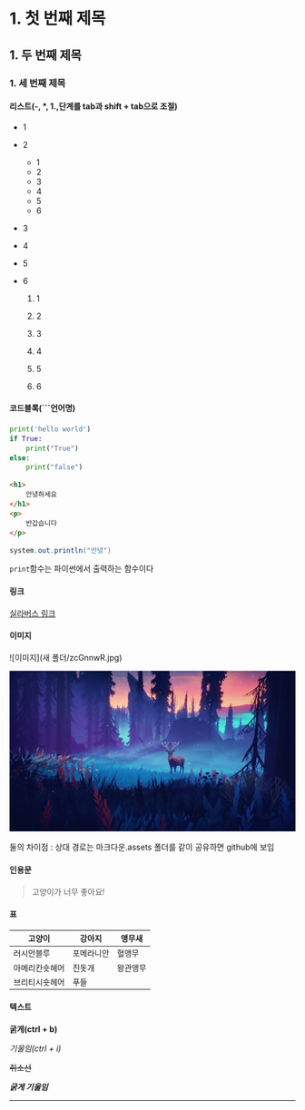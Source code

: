 # 1. 첫 번째 제목

## 1. 두 번째 제목

### 1. 세 번째 제목

#### 리스트(-, *, 1.,단계를 tab과 shift + tab으로 조절)

- 1

- 2

  - 1 
  - 2
  - 3
  - 4
  - 5
  - 6

- 3

- 4

- 5

- 6
  1. 1

  2. 2

  3. 3

  4. 4

  5. 5

  6. 6

     

#### 코드블록(```언어명)

``` python
print('hello world')
if True:
    print("True")
else:
    print("false")
```

``` html
<h1>
    안녕하세요
</h1>
<p>
    반갑습니다
</p>
```

``` java
system.out.println("안녕")
```

`print`함수는 파이썬에서 출력하는 함수이다

#### 링크

[실라버스 링크](https://syllaverse.com)



#### 이미지

![이미지](새 폴더/zcGnnwR.jpg)

![이미지](마크다운.assets/zcGnnwR.jpg)

둘의 차이점 : 상대 경로는 마크다운.assets 폴더를 같이 공유하면 github에 보임

#### 인용문

> 고양이가 너무 좋아요!

#### 표

| 고양이         | 강아지     | 앵무새   |
| -------------- | ---------- | -------- |
| 러시안블루     | 포메라니안 | 혈앵무   |
| 아메리칸숏헤어 | 진돗개     | 왕관앵무 |
| 브리티시숏헤어 | 푸들       |          |

#### 텍스트

**굵게(ctrl + b)**

*기울임(ctrl + i)*

~~취소선~~

***굵게 기울임***

___



